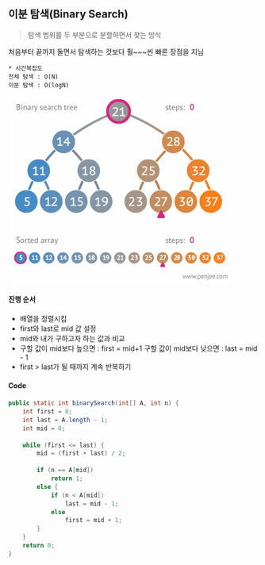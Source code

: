 ## 이분 탐색(Binary Search)

> 탐색 범위를 두 부분으로 분할하면서 찾는 방식

처음부터 끝까지 돌면서 탐색하는 것보다 훨~~~씬 빠른 장점을 지님

```
* 시간복잡도
전체 탐색 : O(N)
이분 탐색 : O(logN)
```

![binarysearch](https://github.com/Songwonseok/CS-Study/blob/main/Algorithm/image/binarysearch.GIF?raw=true)





#### 진행 순서

- 배열을 정렬시킴
- first와 last로 mid 값 설정
- mid와 내가 구하고자 하는 값과 비교
- 구할 값이 mid보다 높으면 : first = mid+1 구할 값이 mid보다 낮으면 : last = mid - 1
- first > last가 될 때까지 계속 반복하기



#### Code

```java
public static int binarySearch(int[] A, int n) {
	int first = 0;
	int last = A.length - 1;
	int mid = 0;

	while (first <= last) {
		mid = (first + last) / 2;

		if (n == A[mid])
			return 1;
		else {
			if (n < A[mid])
				last = mid - 1;
			else
				first = mid + 1;
		}
	}
	return 0;
}
```